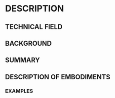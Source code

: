 # DESCRIPTION

## TECHNICAL FIELD

## BACKGROUND

## SUMMARY

## DESCRIPTION OF EMBODIMENTS

### EXAMPLES

